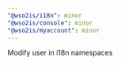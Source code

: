 ```yaml
---
"@wso2is/i18n": minor
"@wso2is/console": minor
"@wso2is/myaccount": minor
---
```


Modify user in i18n namespaces
